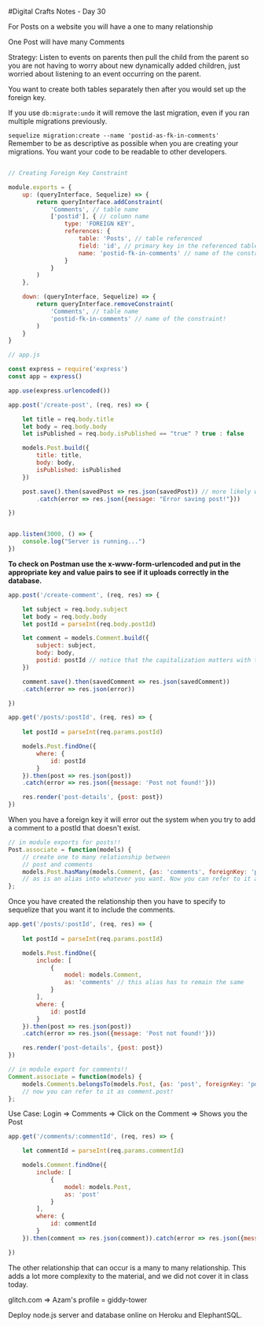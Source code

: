 #Digital Crafts Notes - Day 30

For Posts on a website you will have a one to many relationship

One Post will have many Comments

Strategy: Listen to events on parents then pull the child from the parent so you are not having to worry about new dynamically added children, just worried about listening to an event occurring on the parent.

You want to create both tables separately then after you would set up the foreign key.

If you use `db:migrate:undo` it will remove the last migration, even if you ran multiple migrations previously.

`sequelize migration:create --name 'postid-as-fk-in-comments'` Remember to be as descriptive as possible when you are creating your migrations.
You want your code to be readable to other developers.

```js

// Creating Foreign Key Constraint

module.exports = {
    up: (queryInterface, Sequelize) => {
        return queryInterface.addConstraint(
            'Comments', // table name
            ['postid'], { // column name
                type: 'FOREIGN KEY',
                references: {
                    table: 'Posts', // table referenced
                    field: 'id', // primary key in the referenced table
                    name: 'postid-fk-in-comments' // name of the constraint!
                }
            }
        )
    },

    down: (queryInterface, Sequelize) => {
        return queryInterface.removeConstraint(
            'Comments', // table name
            'postid-fk-in-comments' // name of the constraint!
        )
    }
}
```

```js
// app.js

const express = require('express')
const app = express()

app.use(express.urlencoded())

app.post('/create-post', (req, res) => {

    let title = req.body.title
    let body = req.body.body
    let isPublished = req.body.isPublished == "true" ? true : false

    models.Post.build({
        title: title,
        body: body,
        isPublished: isPublished
    })

    post.save().then(savedPost => res.json(savedPost)) // more likely we'll use a redirect
        .catch(error => res.json({message: "Error saving post!"}))

})


app.listen(3000, () => {
    console.log("Server is running...")
})
```

__To check on Postman use the x-www-form-urlencoded and put in the appropriate key and value pairs to see if it uploads correctly in the database.__

```js
app.post('/create-comment', (req, res) => {

    let subject = req.body.subject
    let body = req.body.body
    let postId = parseInt(req.body.postId)

    let comment = models.Comment.build({
        subject: subject,
        body: body,
        postid: postId // notice that the capitalization matters with the headers in the database!!!
    })

    comment.save().then(savedComment => res.json(savedComment))
    .catch(error => res.json(error))

})
```

```js
app.get('/posts/:postId', (req, res) => {
    
    let postId = parseInt(req.params.postId)

    models.Post.findOne({
        where: {
            id: postId
        }
    }).then(post => res.json(post))
    .catch(error => res.json({message: 'Post not found!'}))

    res.render('post-details', {post: post})
})
```

When you have a foreign key it will error out the system when you try to add a comment to a postId that doesn't exist.

```js
// in module exports for posts!!
Post.associate = function(models) {
    // create one to many relationship between
    // post and comments
    models.Post.hasMany(models.Comment, {as: 'comments', foreignKey: 'postid'})
    // as is an alias into whatever you want. Now you can refer to it as post.comments!
};
```

Once you have created the relationship then you have to specify to sequelize that you want it to include the comments.

```js
app.get('/posts/:postId', (req, res) => {
    
    let postId = parseInt(req.params.postId)

    models.Post.findOne({
        include: [
            {
                model: models.Comment,
                as: 'comments' // this alias has to remain the same
            }
        ],
        where: {
            id: postId
        }
    }).then(post => res.json(post))
    .catch(error => res.json({message: 'Post not found!'}))

    res.render('post-details', {post: post})
})
```

```js
// in module export for comments!!
Comment.associate = function(models) {
    models.Comments.belongsTo(models.Post, {as: 'post', foreignKey: 'postid'})
    // now you can refer to it as comment.post!
};
```

Use Case: Login => Comments => Click on the Comment => Shows you the Post

```js
app.get('/comments/:commentId', (req, res) => {

    let commentId = parseInt(req.params.commentId)

    models.Comment.findOne({
        include: [
            {
                model: models.Post,
                as: 'post'
            }
        ],
        where: {
            id: commentId
        }
    }).then(comment => res.json(comment)).catch(error => res.json({message: "Could not find comment!"}))

})
```

The other relationship that can occur is a many to many relationship. This adds a lot more complexity to the material, and we did not cover it in class today.

glitch.com => Azam's profile = giddy-tower

Deploy node.js server and database online on Heroku and ElephantSQL.